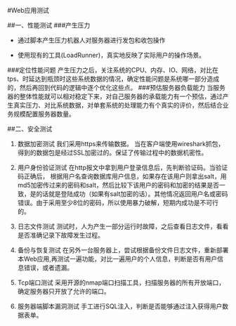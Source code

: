 #Web应用测试

##一、性能测试
###产生压力

- 通过脚本产生压力机器人对服务器进行发包和收包操作

- 使用现有的工具(LoadRunner)，真实地反映了实际用户的操作场景。 


###定位性能问题
产生压力之后，关注系统的CPU、内存、IO、网络，对比在tps、时延达到瓶颈时这些系统数据的情况，确定性能问题是系统哪一部分造成的，然后再回到代码的逻辑中逐个优化这些点。
###预估服务器负载能力
当服务器的整体性能就可以相对稳定下来，对自己服务器的承载能力有一个预估，通过产生真实压力、对比系统数据，对单套系统的处理能力有个真实的评价，然后结合业务规模配置服务器数量。




##二、安全测试

1.	数据加密测试我们采用https来传输数据。当在客户端使用wireshark抓包，得到的数据包是经过SSL加密过的。保证了传输过程中的数据机密性。2.	用户身份验证测试在http报文中拿到用户登录信息后，先判断验证码。当验证码正确后，根据用户名查询数据库用户信息，如果存在该用户则拿出salt，用md5加密传过来的密码和salt，然后比较下该用户的密码和加密的结果是否一致，是的话就是登陆成功（如果有salt加密的话）。其他情况返回用户名或密码错误。由于采用至少8位的密码，所以使用暴力破解，短期内成功是不可行的。3.	日志文件测试测试时，人为产生一部分运行时故障，之后查看日志文件，看看是否准确记录下故障发生过程。4.	备份与恢复测试在另外一台服务器上，尝试根据备份文件日志文件，重新部署本Web应用,再测试一遍功能，对比一遍用户的个人信息，判断是否有用户信息错误，或者遗漏。5.	 Tcp端口测试采用开源的nmap端口扫描工具，扫描服务器的所有开放端口，确定服务器只开放了允许的端口。6.	服务器端脚本漏洞测试手工进行SQL注入，判断是否能够通过注入获得用户数据表单。